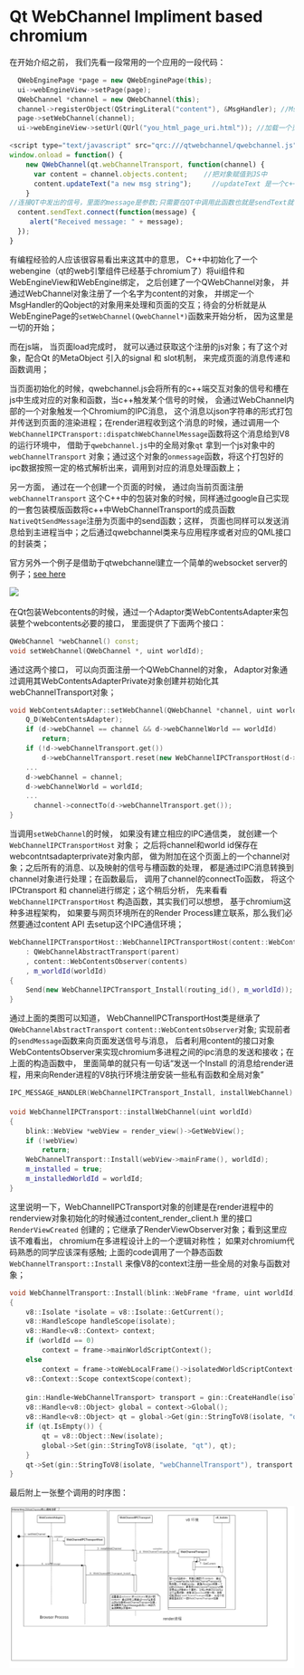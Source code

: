 # Qt WebChannel Impliment based chromium

在开始介绍之前， 我们先看一段常用的一个应用的一段代码：

```c++
  QWebEnginePage *page = new QWebEnginePage(this);
  ui->webEngineView->setPage(page);
  QWebChannel *channel = new QWebChannel(this);
  channel->registerObject(QStringLiteral("content"), &MsgHandler); //MsgHandler是交互类对象
  page->setWebChannel(channel);
  ui->webEngineView->setUrl(QUrl("you_html_page_uri.html")); //加载一个页面
```

```javascript
<script type="text/javascript" src="qrc:///qtwebchannel/qwebchannel.js"></script>
window.onload = function() {          
    new QWebChannel(qt.webChannelTransport, function(channel) {
      var content = channel.objects.content;    //把对象赋值到JS中
      content.updateText("a new msg string");     //updateText 是一个c++中的slot 函数；
    }
//连接QT中发出的信号，里面的message是参数;只需要在QT中调用此函数也就是sendText就可以调用JS函数
  content.sendText.connect(function(message) {
     alert("Received message: " + message);              
  });
}
```

有编程经验的人应该很容易看出来这其中的意思， C++中初始化了一个webengine（qt的web引擎组件已经基于chromium了）将ui组件和WebEngineView和WebEngine绑定， 之后创建了一个QWebChannel对象， 并通过WebChannel对象注册了一个名字为content的对象， 并绑定一个MsgHandler的Qobject的对象用来处理和页面的交互；待会的分析就是从WebEnginePage的`setWebChannel(QwebChannel*)`函数来开始分析， 因为这里是一切的开始；

而在js端， 当页面load完成时， 就可以通过获取这个注册的js对象；有了这个对象，配合Qt 的MetaObject 引入的signal 和 slot机制， 来完成页面的消息传递和函数调用；

当页面初始化的时候，qwebchannel.js会将所有的c++端交互对象的信号和槽在js中生成对应的对象和函数，当c++触发某个信号的时候， 会通过WebChannel内部的一个对象触发一个Chromium的IPC消息， 这个消息以json字符串的形式打包并传送到页面的渲染进程；在render进程收到这个消息的时候，通过调用一个`WebChannelIPCTransport::dispatchWebChannelMessage`函数将这个消息给到V8的运行环境中， 借助于`qwebchannel.js`中的全局对象`qt` 拿到一个js对象中的`webChannelTransport` 对象；通过这个对象的`onmessage`函数，将这个打包好的ipc数据按照一定的格式解析出来，调用到对应的消息处理函数上；

另一方面， 通过在一个创建一个页面的时候， 通过向当前页面注册`webChannelTransport` 这个C++中的包装对象的时候，同样通过google自己实现的一套包装模版函数将c++中WebChannelTransport的成员函数`NativeQtSendMessage`注册为页面中的send函数；这样， 页面也同样可以发送消息给到主进程当中；之后通过qwebchannel类来与应用程序或者对应的QML接口的封装类；

官方另外一个例子是借助于qtwebchannel建立一个简单的websocket server的例子；[see here](http://doc.qt.io/qt-5/qtwebchannel-chatserver-cpp-example.html)

![](/meet_chromium/img/qtwebchannelClassDiagram.png.png)

在Qt包装Webcontents的时候，通过一个Adaptor类WebContentsAdapter来包装整个webcontents必要的接口， 里面提供了下面两个接口：

```c++
QWebChannel *webChannel() const;
void setWebChannel(QWebChannel *, uint worldId);
```

通过这两个接口， 可以向页面注册一个QWebChannel的对象， Adaptor对象通过调用其WebContentsAdapterPrivate对象创建并初始化其webChannelTransport对象；

```c++
void WebContentsAdapter::setWebChannel(QWebChannel *channel, uint worldId) {
    Q_D(WebContentsAdapter);
    if (d->webChannel == channel && d->webChannelWorld == worldId)
        return;
    if (!d->webChannelTransport.get())
        d->webChannelTransport.reset(new WebChannelIPCTransportHost(d->webContents.get(), worldId));
    ...
    d->webChannel = channel;
    d->webChannelWorld = worldId;
    ...
      channel->connectTo(d->webChannelTransport.get());
}
```

当调用`setWebChannel`的时候， 如果没有建立相应的IPC通信类， 就创建一个`WebChannelIPCTransportHost` 对象； 之后将channel和world id保存在webcontntsadapterprivate对象内部， 做为附加在这个页面上的一个channel对象；之后所有的消息、以及映射的信号与槽函数的处理， 都是通过IPC消息转换到channel对象进行处理；在函数最后， 调用了channel的connectTo函数， 将这个IPCtransport 和 channel进行绑定；这个稍后分析， 先来看看`WebChannelIPCTransportHost` 构造函数，其实我们可以想想， 基于chromium这种多进程架构， 如果要与网页环境所在的Render Process建立联系，那么我们必然要通过content API 去setup这个IPC通信环境；

```c++
WebChannelIPCTransportHost::WebChannelIPCTransportHost(content::WebContents *contents, uint worldId, QObject *parent)
    : QWebChannelAbstractTransport(parent)
    , content::WebContentsObserver(contents)
    , m_worldId(worldId)
{
    Send(new WebChannelIPCTransport_Install(routing_id(), m_worldId));
}
```

通过上面的类图可以知道， WebChannelIPCTransportHost类是继承了`QWebChannelAbstractTransport` `content::WebContentsObserver`对象; 实现前者的`sendMessage`函数来向页面发送信号与消息， 后者利用content的接口对象WebContentsObserver来实现chromium多进程之间的ipc消息的发送和接收；在上面的构造函数中， 里面简单的就只有一句话“发送一个Install 的消息给render进程，用来向Render进程的V8执行环境注册安装一些私有函数和全局对象”

```c++
IPC_MESSAGE_HANDLER(WebChannelIPCTransport_Install, installWebChannel)

void WebChannelIPCTransport::installWebChannel(uint worldId)
{
    blink::WebView *webView = render_view()->GetWebView();
    if (!webView)
        return;
    WebChannelTransport::Install(webView->mainFrame(), worldId);
    m_installed = true;
    m_installedWorldId = worldId;
}
```

这里说明一下，WebChannelIPCTransport对象的创建是在render进程中的renderview对象初始化的时候通过content\_render\_client.h 里的接口`RenderViewCreated` 创建的；它继承了RenderViewObserver对象；看到这里应该不难看出， chromium在多进程设计上的一个逻辑对称性； 如果对chromium代码熟悉的同学应该深有感触;  上面的code调用了一个静态函数`WebChannelTransport::Install` 来像V8的context注册一些全局的对象与函数对象；

```c++
void WebChannelTransport::Install(blink::WebFrame *frame, uint worldId)
{
    v8::Isolate *isolate = v8::Isolate::GetCurrent();
    v8::HandleScope handleScope(isolate);
    v8::Handle<v8::Context> context;
    if (worldId == 0)
        context = frame->mainWorldScriptContext();
    else
        context = frame->toWebLocalFrame()->isolatedWorldScriptContext(worldId, 0);
    v8::Context::Scope contextScope(context);

    gin::Handle<WebChannelTransport> transport = gin::CreateHandle(isolate, new WebChannelTransport);
    v8::Handle<v8::Object> global = context->Global();
    v8::Handle<v8::Object> qt = global->Get(gin::StringToV8(isolate, "qt"))->ToObject();
    if (qt.IsEmpty()) {
        qt = v8::Object::New(isolate);
        global->Set(gin::StringToV8(isolate, "qt"), qt);
    }
    qt->Set(gin::StringToV8(isolate, "webChannelTransport"), transport.ToV8());
}
```

最后附上一张整个调用的时序图：

![](img/QWebChannelCoreCallSequence.png)


